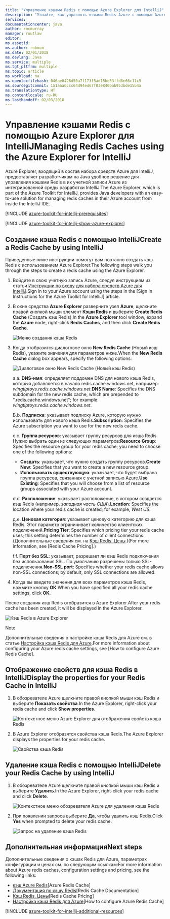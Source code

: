 ```yaml
---
title: "Управление кэшами Redis с помощью Azure Explorer для IntelliJ"
description: "Узнайте, как управлять кэшами Redis Azure с помощью Azure Explorer для IntelliJ."
services: 
documentationcenter: java
author: rmcmurray
manager: routlaw
editor: 
ms.assetid: 
ms.author: robmcm
ms.date: 02/01/2018
ms.devlang: Java
ms.service: multiple
ms.tgt_pltfrm: multiple
ms.topic: article
ms.workload: na
ms.openlocfilehash: 046ae0428d50a7f173f5ad15be53ffd8e66c11c5
ms.sourcegitcommit: 151aaa6ccc64d94ed67f03e846bab953bde15b4a
ms.translationtype: HT
ms.contentlocale: ru-RU
ms.lasthandoff: 02/03/2018
---
```

# <a name="managing-redis-caches-using-the-azure-explorer-for-intellij"></a><span data-ttu-id="5ff62-103">Управление кэшами Redis с помощью Azure Explorer для IntelliJ</span><span class="sxs-lookup"><span data-stu-id="5ff62-103">Managing Redis Caches using the Azure Explorer for IntelliJ</span></span>

<span data-ttu-id="5ff62-104">Azure Explorer, входящий в состав набора средств Azure для IntelliJ, предоставляет разработчикам на Java удобное решение для управления кэшами Redis в их учетной записи Azure из интегрированной среды разработки IntelliJ.</span><span class="sxs-lookup"><span data-stu-id="5ff62-104">The Azure Explorer, which is part of the Azure Toolkit for IntelliJ, provides Java developers with an easy-to-use solution for managing redis caches in their Azure account from inside the IntelliJ IDE.</span></span>

[!INCLUDE [azure-toolkit-for-intellij-prerequisites](../includes/azure-toolkit-for-intellij-prerequisites.md)]

[!INCLUDE [azure-toolkit-for-intellij-show-azure-explorer](../includes/azure-toolkit-for-intellij-show-azure-explorer.md)]

## <a name="create-a-redis-cache-by-using-intellij"></a><span data-ttu-id="5ff62-105">Создание кэша Redis с помощью IntelliJ</span><span class="sxs-lookup"><span data-stu-id="5ff62-105">Create a Redis Cache by using IntelliJ</span></span>

<span data-ttu-id="5ff62-106">Приведенные ниже инструкции помогут вам поэтапно создать кэш Redis с использованием Azure Explorer.</span><span class="sxs-lookup"><span data-stu-id="5ff62-106">The following steps walk you through the steps to create a redis cache using the Azure Explorer.</span></span>

1. <span data-ttu-id="5ff62-107">Войдите в свою учетную запись Azure, следуя инструкциям из статьи [Инструкции по входу для набора средств Azure для IntelliJ].</span><span class="sxs-lookup"><span data-stu-id="5ff62-107">Sign in to your Azure account using the steps in the [Sign In Instructions for the Azure Toolkit for IntelliJ] article.</span></span>

1. <span data-ttu-id="5ff62-108">В окне средства **Azure Explorer** разверните узел **Azure**, щелкните правой кнопкой мыши элемент **Кэши Redis** и выберите **Create Redis Cache** (Создать кэш Redis).</span><span class="sxs-lookup"><span data-stu-id="5ff62-108">In the **Azure Explorer** tool window, expand the **Azure** node, right-click **Redis Caches**, and then click **Create Redis Cache**.</span></span>

   ![Меню создания кэша Redis][CR01]

1. <span data-ttu-id="5ff62-110">Когда отобразится диалоговое окно **New Redis Cache** (Новый кэш Redis), укажите значения для параметров ниже.</span><span class="sxs-lookup"><span data-stu-id="5ff62-110">When the **New Redis Cache** dialog box appears, specify the following options:</span></span>

   ![Диалоговое окно New Redis Cache (Новый кэш Redis)][CR02]

   <span data-ttu-id="5ff62-112">a.</span><span class="sxs-lookup"><span data-stu-id="5ff62-112">a.</span></span> <span data-ttu-id="5ff62-113">**DNS-имя**: определяет поддомен DNS для нового кэша Redis, который добавляется в начало redis.cache.windows.net, например: *wingtiptoys.redis.cache.windows.net*.</span><span class="sxs-lookup"><span data-stu-id="5ff62-113">**DNS Name**: Specifies the DNS subdomain for the new redis cache, which are prepended to ".redis.cache.windows.net"; for example: *wingtiptoys.redis.cache.windows.net*.</span></span>

   <span data-ttu-id="5ff62-114">Б.</span><span class="sxs-lookup"><span data-stu-id="5ff62-114">b.</span></span> <span data-ttu-id="5ff62-115">**Подписка**: указывает подписку Azure, которую нужно использовать для нового кэша Redis.</span><span class="sxs-lookup"><span data-stu-id="5ff62-115">**Subscription**: Specifies the Azure subscription you want to use for the new redis cache.</span></span>

   <span data-ttu-id="5ff62-116">c.</span><span class="sxs-lookup"><span data-stu-id="5ff62-116">c.</span></span> <span data-ttu-id="5ff62-117">**Группа ресурсов**: указывает группу ресурсов для кэша Redis. Нужно выбрать один из следующих параметров:</span><span class="sxs-lookup"><span data-stu-id="5ff62-117">**Resource Group**: Specifies the resource group for your redis cache; you need to choose one of the following options:</span></span> 
      * <span data-ttu-id="5ff62-118">**Создать**: указывает, что нужно создать группу ресурсов.</span><span class="sxs-lookup"><span data-stu-id="5ff62-118">**Create New**: Specifies that you want to create a new resource group.</span></span> 
      * <span data-ttu-id="5ff62-119">**Использовать существующую**: указывает, что будет выбрана группа ресурсов, связанная с учетной записью Azure.</span><span class="sxs-lookup"><span data-stu-id="5ff62-119">**Use Existing**: Specifies that you will choose from a list of resource groups associated with your Azure account.</span></span> 

   <span data-ttu-id="5ff62-120">d.</span><span class="sxs-lookup"><span data-stu-id="5ff62-120">d.</span></span> <span data-ttu-id="5ff62-121">**Расположение**: указывает расположение, в котором создается кэш Redis (например, *западная часть США*).</span><span class="sxs-lookup"><span data-stu-id="5ff62-121">**Location**: Specifies the location where your redis cache is created; for example, *West US*.</span></span>

   <span data-ttu-id="5ff62-122">д.</span><span class="sxs-lookup"><span data-stu-id="5ff62-122">e.</span></span> <span data-ttu-id="5ff62-123">**Ценовая категория**: указывает ценовую категорию для кэша Redis. Этот параметр ограничивает количество клиентских подключений.</span><span class="sxs-lookup"><span data-stu-id="5ff62-123">**Pricing Tier**: Specifies which pricing tier your redis cache uses; this setting determines the number of client connections.</span></span> <span data-ttu-id="5ff62-124">(Дополнительные сведения см. на [Кэш Redis. Цены].)</span><span class="sxs-lookup"><span data-stu-id="5ff62-124">(For more information, see [Redis Cache Pricing].)</span></span>

   <span data-ttu-id="5ff62-125">f.</span><span class="sxs-lookup"><span data-stu-id="5ff62-125">f.</span></span> <span data-ttu-id="5ff62-126">**Порт без SSL**: указывает, разрешает ли кэш Redis подключения без использования SSL. По умолчанию разрешены только SSL-подключения.</span><span class="sxs-lookup"><span data-stu-id="5ff62-126">**Non-SSL port**: Specifies whether your redis cache allows non-SSL connections; by default, only SSL connections are allowed.</span></span>

1. <span data-ttu-id="5ff62-127">Когда вы введете значения для всех параметров кэша Redis, нажмите кнопку **ОК**.</span><span class="sxs-lookup"><span data-stu-id="5ff62-127">When you have specified all your redis cache settings, click **OK**.</span></span>

<span data-ttu-id="5ff62-128">После создания кэш Redis отобразится в Azure Explorer.</span><span class="sxs-lookup"><span data-stu-id="5ff62-128">After your redis cache has been created, it will be displayed in the Azure Explorer.</span></span>

   ![Кэш Redis в Azure Explorer][CR03]

> [!NOTE]
>
> <span data-ttu-id="5ff62-130">Дополнительные сведения о настройке кэша Redis для Azure см. в статье [Настройка кэша Redis для Azure].</span><span class="sxs-lookup"><span data-stu-id="5ff62-130">For more information about configuring your Azure redis cache settings, see [How to configure Azure Redis Cache].</span></span>
>

## <a name="display-the-properties-for-your-redis-cache-in-intellij"></a><span data-ttu-id="5ff62-131">Отображение свойств для кэша Redis в IntelliJ</span><span class="sxs-lookup"><span data-stu-id="5ff62-131">Display the properties for your Redis Cache in IntelliJ</span></span>

1. <span data-ttu-id="5ff62-132">В обозревателе Azure щелкните правой кнопкой мыши кэш Redis и выберите **Показать свойства**.</span><span class="sxs-lookup"><span data-stu-id="5ff62-132">In the Azure Explorer, right-click your redis cache and click **Show properties**.</span></span>

   ![Контекстное меню Azure Explorer для отображения свойств кэша Redis][SP01]

1. <span data-ttu-id="5ff62-134">В Azure Explorer отобразятся свойства кэша Redis.</span><span class="sxs-lookup"><span data-stu-id="5ff62-134">The Azure Explorer displays the properties for your redis cache.</span></span>

   ![Свойства кэша Redis][SP02]

## <a name="delete-your-redis-cache-by-using-intellij"></a><span data-ttu-id="5ff62-136">Удаление кэша Redis с помощью IntelliJ</span><span class="sxs-lookup"><span data-stu-id="5ff62-136">Delete your Redis Cache by using IntelliJ</span></span>

1. <span data-ttu-id="5ff62-137">В обозревателе Azure щелкните правой кнопкой мыши кэш Redis и выберите **Удалить**.</span><span class="sxs-lookup"><span data-stu-id="5ff62-137">In the Azure Explorer, right-click your redis cache and click **Delete**.</span></span>

   ![Контекстное меню обозревателя Azure для удаления кэша Redis][DE01]

1. <span data-ttu-id="5ff62-139">При появлении запроса выберите **Да**, чтобы удалить кэш Redis.</span><span class="sxs-lookup"><span data-stu-id="5ff62-139">Click **Yes** when prompted to delete your redis cache.</span></span>

   ![Запрос на удаление кэша Redis][DE02]

## <a name="next-steps"></a><span data-ttu-id="5ff62-141">Дополнительная информация</span><span class="sxs-lookup"><span data-stu-id="5ff62-141">Next steps</span></span>

<span data-ttu-id="5ff62-142">Дополнительные сведения о кэшах Redis для Azure, параметрах конфигурации и ценах см. по следующим ссылкам:</span><span class="sxs-lookup"><span data-stu-id="5ff62-142">For more information about Azure redis caches, configuration settings and pricing, see the following links:</span></span>

* <span data-ttu-id="5ff62-143">[кэш Azure Redis]</span><span class="sxs-lookup"><span data-stu-id="5ff62-143">[Azure Redis Cache]</span></span>
* <span data-ttu-id="5ff62-144">[Документация по кэшу Redis]</span><span class="sxs-lookup"><span data-stu-id="5ff62-144">[Redis Cache Documentation]</span></span>
* <span data-ttu-id="5ff62-145">[Кэш Redis. Цены]</span><span class="sxs-lookup"><span data-stu-id="5ff62-145">[Redis Cache Pricing]</span></span>
* <span data-ttu-id="5ff62-146">[Настройка кэша Redis для Azure]</span><span class="sxs-lookup"><span data-stu-id="5ff62-146">[How to configure Azure Redis Cache]</span></span>

[!INCLUDE [azure-toolkit-for-intellij-additional-resources](../includes/azure-toolkit-for-intellij-additional-resources.md)]

<!-- URL List -->

[Кэш Redis. Цены]: https://azure.microsoft.com/pricing/details/cache/
[кэш Azure Redis]: https://azure.microsoft.com/services/cache/
[Документация по кэшу Redis]: /azure/redis-cache
[Настройка кэша Redis для Azure]: /azure/redis-cache/cache-configure
[Инструкции по входу для набора средств Azure для IntelliJ]: ./azure-toolkit-for-intellij-sign-in-instructions.md

<!-- IMG List -->

[CR01]: media/azure-toolkit-for-intellij-managing-redis-caches-using-azure-explorer/CR01.png
[CR02]: media/azure-toolkit-for-intellij-managing-redis-caches-using-azure-explorer/CR02.png
[CR03]: media/azure-toolkit-for-intellij-managing-redis-caches-using-azure-explorer/CR03.png

[SP01]: media/azure-toolkit-for-intellij-managing-redis-caches-using-azure-explorer/SP01.png
[SP02]: media/azure-toolkit-for-intellij-managing-redis-caches-using-azure-explorer/SP02.png

[DE01]: media/azure-toolkit-for-intellij-managing-redis-caches-using-azure-explorer/DE01.png
[DE02]: media/azure-toolkit-for-intellij-managing-redis-caches-using-azure-explorer/DE02.png
